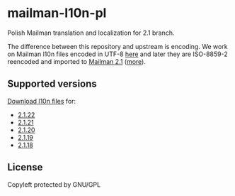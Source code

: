 # mailman-l10n-pl
Polish Mailman translation and localization for 2.1 branch.

The difference between this repository and upstream is encoding.
We work on Mailman l10n files encoded in UTF-8 [here](https://github.com/aviarypl/mailman-l10n-pl) and
later they are ISO-8859-2 reencoded and imported to [Mailman 2.1](https://code.launchpad.net/~mailman-coders/mailman/2.1)
([more](https://mail.python.org/pipermail/mailman-i18n/2015-February/001854.html)).


## Supported versions
[Download l10n files](https://github.com/aviarypl/mailman-l10n-pl/releases) for:
* [2.1.22](https://github.com/aviarypl/mailman-l10n-pl/releases/2.1.22)
* [2.1.21](https://github.com/aviarypl/mailman-l10n-pl/releases/2.1.21)
* [2.1.20](https://github.com/aviarypl/mailman-l10n-pl/releases/2.1.20)
* [2.1.19](https://github.com/aviarypl/mailman-l10n-pl/releases/2.1.19)
* [2.1.18](https://github.com/aviarypl/mailman-l10n-pl/releases/2.1.18)

## License
Copyleft protected by GNU/GPL
